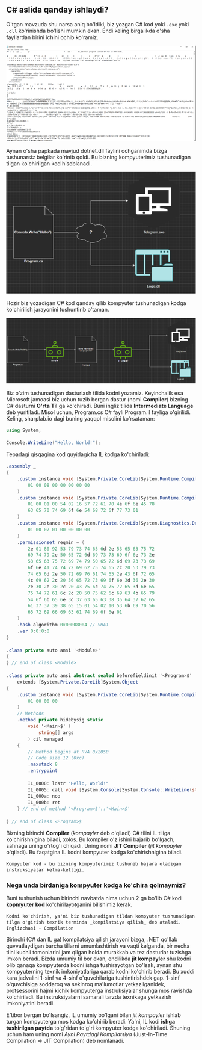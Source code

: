 ## C# aslida qanday ishlaydi?

O'tgan mavzuda shu narsa aniq bo'ldiki, biz yozgan C# kod yoki `.exe` yoki `.dll` ko'rinishda bo'lishi mumkin ekan. Endi keling birgalikda o'sha fayllardan birini ichini ochib ko'ramiz. 

![File Types](../Images/Diagram30.png "")

Aynan o'sha papkada mavjud dotnet.dll faylini ochganimda bizga tushunarsiz belgilar ko'rinib qoldi. Bu bizning kompyuterimiz tushunadigan tilgan ko'chirilgan kod hisoblanadi. 

![File Types](../Images/Diagram31.png "")


Hozir biz yozadigan C# kod qanday qilib kompyuter tushunadigan kodga ko'chirilish jarayonini tushuntirib o'taman. 

![File Types](../Images/Diagram32.png "")

Biz o'zim tushunadigan dasturlash tilida kodni yozamiz. Keyinchalik esa Microsoft jamoasi biz uchun tuzib bergan dastur (nomi __Compiler__) bizning C# dasturni __O'rta Til__ ga ko'chiradi. Buni ingliz tilida __Intermediate Language__ deb yuritiladi. Misol uchun, Program.cs C# fayli Program.il fayliga o'girilidi. Keling, sharplab.io dagi buning yaqqol misolini ko'rsataman: 


``` csharp
using System;

Console.WriteLine("Hello, World!");
```

Tepadagi qisqagina kod quyidagicha IL kodga ko'chiriladi: 

``` csharp
.assembly _
{
    .custom instance void [System.Private.CoreLib]System.Runtime.CompilerServices.CompilationRelaxationsAttribute::.ctor(int32) = (
        01 00 08 00 00 00 00 00
    )
    .custom instance void [System.Private.CoreLib]System.Runtime.CompilerServices.RuntimeCompatibilityAttribute::.ctor() = (
        01 00 01 00 54 02 16 57 72 61 70 4e 6f 6e 45 78
        63 65 70 74 69 6f 6e 54 68 72 6f 77 73 01
    )
    .custom instance void [System.Private.CoreLib]System.Diagnostics.DebuggableAttribute::.ctor(valuetype [System.Private.CoreLib]System.Diagnostics.DebuggableAttribute/DebuggingModes) = (
        01 00 07 01 00 00 00 00
    )
    .permissionset reqmin = (
        2e 01 80 92 53 79 73 74 65 6d 2e 53 65 63 75 72
        69 74 79 2e 50 65 72 6d 69 73 73 69 6f 6e 73 2e
        53 65 63 75 72 69 74 79 50 65 72 6d 69 73 73 69
        6f 6e 41 74 74 72 69 62 75 74 65 2c 20 53 79 73
        74 65 6d 2e 50 72 69 76 61 74 65 2e 43 6f 72 65
        4c 69 62 2c 20 56 65 72 73 69 6f 6e 3d 36 2e 30
        2e 30 2e 30 2c 20 43 75 6c 74 75 72 65 3d 6e 65
        75 74 72 61 6c 2c 20 50 75 62 6c 69 63 4b 65 79
        54 6f 6b 65 6e 3d 37 63 65 63 38 35 64 37 62 65
        61 37 37 39 38 65 15 01 54 02 10 53 6b 69 70 56
        65 72 69 66 69 63 61 74 69 6f 6e 01
    )
    .hash algorithm 0x00008004 // SHA1
    .ver 0:0:0:0
}

.class private auto ansi '<Module>'
{
} // end of class <Module>

.class private auto ansi abstract sealed beforefieldinit '<Program>$'
    extends [System.Private.CoreLib]System.Object
{
    .custom instance void [System.Private.CoreLib]System.Runtime.CompilerServices.CompilerGeneratedAttribute::.ctor() = (
        01 00 00 00
    )
    // Methods
    .method private hidebysig static 
        void '<Main>$' (
            string[] args
        ) cil managed 
    {
        // Method begins at RVA 0x2050
        // Code size 12 (0xc)
        .maxstack 8
        .entrypoint

        IL_0000: ldstr "Hello, World!"
        IL_0005: call void [System.Console]System.Console::WriteLine(string)
        IL_000a: nop
        IL_000b: ret
    } // end of method '<Program>$'::'<Main>$'

} // end of class <Program>$
```

Bizning birinchi __Compiler__ (_kompayler_ deb o'qiladi) C# tilini IL tiliga ko'chirishnigina biladi, xolos. Bu kompiler o'z ishini bajarib bo'lgach, sahnaga uning o'rtog'i chiqadi. Uning nomi __JIT Compiler__ (_jit kompayler_ o'qiladi). Bu faqatgina IL kodni kompyuter kodga ko'chirishnigina biladi. 

    Kompyuter kod - bu bizning kompyuterimiz tushunib bajara oladigan instruksiyalar ketma-ketligi. 

### Nega unda birdaniga kompyuter kodga ko'chira qolmaymiz? 

Buni tushunish uchun birinchi navbatda nima uchun 2 ga bo'lib C# kodi __kopmyuter kod__ ko'chirilayotganini bilishimiz kerak. 

    Kodni ko'chirish, ya'ni biz tushunadigan tildan kompyuter tushunadigan tilga o'girish texnik terminda _kompilatsiya qilish_ deb ataladi. Inglizchasi - Compilation 

Birinchi (C# dan IL ga) kompilatsiya qilish jarayoni bizga, .NET qo'llab quvvatlaydigan barcha tillarni umumlashtirish va vaqti kelganda, bir necha tilni kuchli tomonlarini jam qilgan holda murakkab va tez dasturlar tuzishga imkon beradi. Bizda umumiy til bor ekan, endilikda __jit kompayler__ shu kodni olib qanaqa kompyuterda kodni ishga tushirayotgan bo'lsak, aynan shu kompyuterning texnik imkoniyatlariga qarab kodni ko'chirib beradi. Bu xuddi kara jadvalini 1-sinf va 4-sinf o'quvchilariga tushintirishdek gap. 1-sinf o'quvchisiga soddaroq va sekinroq ma'lumotlar yetkazilganidek, protsessorini hajmi kichik kompyuterga instruksiyalar shunga mos ravishda ko'chiriladi. Bu instruksiyalarni samarali tarzda texnikaga yetkazish imkoniyatini beradi. 

E'tibor bergan bo'lsangiz, IL umumiy bo'lgani bilan _jit kompayler_ ishlab turgan kompyuterga mos kodga ko'chirib beradi. Ya'ni, IL kodi __ishga tushirilgan paytda__ to'g'ridan to'g'ri kompyuter kodga ko'chiriladi. Shuning uchun ham uning nomi _Ayni Paytdagi Kompilatsiya_ (Just-In-Time Compilation => JIT Compilation) deb nomlanadi.  
